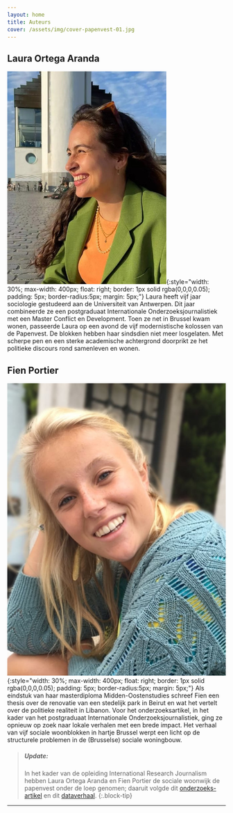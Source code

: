 ```yaml
---
layout: home
title: Auteurs
cover: /assets/img/cover-papenvest-01.jpg
---
```




## Laura Ortega Aranda 

![Laura Ortega Aranda](/assets/img/laura-ortega-aranda-1.jpg){:style="width: 30%; max-width: 400px; float: right; border: 1px solid rgba(0,0,0,0.05); padding: 5px; border-radius:5px; margin: 5px;"} Laura heeft vijf jaar sociologie gestudeerd aan de Universiteit van Antwerpen. Dit jaar combineerde ze een postgraduaat Internationale Onderzoeksjournalistiek met een Master Conflict en Development. Toen ze net in Brussel kwam wonen, passeerde Laura op een avond de vijf modernistische kolossen van de Papenvest. De blokken hebben haar sindsdien niet meer losgelaten. Met scherpe pen en een sterke academische achtergrond doorprikt ze het politieke discours rond samenleven en wonen. 




## Fien Portier

<!-- the {:style= "..." } suffix to the image can be replaced with {:.media-embed} as soon as this PR is accepted: 
   | https://github.com/sighingnow/jekyll-gitbook/pull/92 in the remote theme we use.
    -->
![Fien Portier](/assets/img/fien-foto.jpeg){:style="width: 30%; max-width: 400px; float: right; border: 1px solid rgba(0,0,0,0.05); padding: 5px; border-radius:5px; margin: 5px;"} Als eindstuk van haar masterdiploma Midden-Oostenstudies schreef Fien een thesis over de renovatie van een stedelijk park in Beirut en wat het vertelt over de politieke realiteit in Libanon. Voor het onderzoeksartikel, in het kader van het postgraduaat Internationale Onderzoeksjournalistiek, ging ze opnieuw op zoek naar lokale verhalen met een brede impact. Het verhaal van vijf sociale woonblokken in hartje Brussel werpt een licht op de structurele problemen in de (Brusselse) sociale woningbouw.  



> ##### Update: 
> In het kader van de opleiding International Research Journalism hebben Laura Ortega Aranda en Fien Portier de sociale woonwijk de papenvest onder de loep genomen; daaruit volgde dit [onderzoeks-artikel](/pages/2023-08-sociale-woningen) en dit [dataverhaal](/pages/2023-08-papenvest).
{:.block-tip}

----
